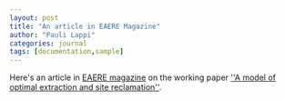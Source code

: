 ```yaml
---
layout: post
title: "An article in EAERE Magazine"
author: "Pauli Lappi"
categories: journal
tags: [documentation,sample]
---
```

Here's an article in [EAERE magazine](https://www.eaere.org/wp-content/uploads/2019/03/EAERE-Magazine_n.3-Fall-2018.pdf) on the working paper [''A model of optimal extraction and site reclamation''](https://plappi.github.io/Milo/assets/rehab-wp-Lappi-2018.pdf).


